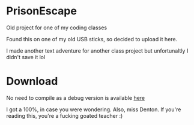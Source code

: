 # PrisonEscape
Old project for one of my coding classes

Found this on one of my old USB sticks, so decided to upload it here.

I made another text adventure for another class project but unfortunaltly I didn't save it lol

# Download
No need to compile as a debug version is available [here](https://github.com/SnakieJakie/PrisonEscape/tree/main/PrisonEscape/bin/Debug)

I got a 100%, in case you were wondering. Also, miss Denton. If you're reading this, you're a fucking goated teacher :)
